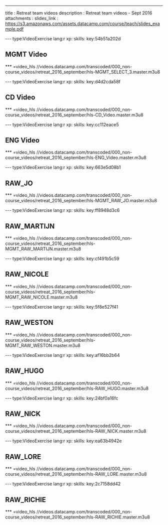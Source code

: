 ---
title       : Retreat team videos
description : Retreat team videos - Sept 2016
attachments :
  slides_link : https://s3.amazonaws.com/assets.datacamp.com/course/teach/slides_example.pdf



--- type:VideoExercise lang:r xp: skills: key:54b51a202d
## MGMT Video 


*** =video_hls 
//videos.datacamp.com/transcoded/000_non-course_videos/retreat_2016_september/hls-MGMT_SELECT_3.master.m3u8


--- type:VideoExercise lang:r xp: skills: key:d4d2cda58f
## CD Video


*** =video_hls 
//videos.datacamp.com/transcoded/000_non-course_videos/retreat_2016_september/hls-CD_Video.master.m3u8


--- type:VideoExercise lang:r xp: skills: key:cc112eace5
## ENG Video


*** =video_hls 
//videos.datacamp.com/transcoded/000_non-course_videos/retreat_2016_september/hls-ENG_Video.master.m3u8


--- type:VideoExercise lang:r xp: skills: key:663e5d08b1
## RAW_JO


*** =video_hls 
//videos.datacamp.com/transcoded/000_non-course_videos/retreat_2016_september/hls-MGMT_RAW_JO.master.m3u8


--- type:VideoExercise lang:r xp: skills: key:ff8948d3c6
## RAW_MARTIJN


*** =video_hls 
//videos.datacamp.com/transcoded/000_non-course_videos/retreat_2016_september/hls-MGMT_RAW_MARTIJN.master.m3u8


--- type:VideoExercise lang:r xp: skills: key:cf491b5c59
## RAW_NICOLE


*** =video_hls 
//videos.datacamp.com/transcoded/000_non-course_videos/retreat_2016_september/hls-MGMT_RAW_NICOLE.master.m3u8


--- type:VideoExercise lang:r xp: skills: key:5f8e527f41
## RAW_WESTON


*** =video_hls 
//videos.datacamp.com/transcoded/000_non-course_videos/retreat_2016_september/hls-MGMT_RAW_WESTON.master.m3u8


--- type:VideoExercise lang:r xp: skills: key:af16bb2b64
## RAW_HUGO


*** =video_hls 
//videos.datacamp.com/transcoded/000_non-course_videos/retreat_2016_september/hls-RAW_HUGO.master.m3u8

--- type:VideoExercise lang:r xp: skills: key:24bf0a16fc
## RAW_NICK


*** =video_hls 
//videos.datacamp.com/transcoded/000_non-course_videos/retreat_2016_september/hls-RAW_NICK.master.m3u8


--- type:VideoExercise lang:r xp: skills: key:ea63b4942e
## RAW_LORE

*** =video_hls 
//videos.datacamp.com/transcoded/000_non-course_videos/retreat_2016_september/hls-RAW_LORE.master.m3u8


--- type:VideoExercise lang:r xp: skills: key:2c7158dd42
## RAW_RICHIE

*** =video_hls 
//videos.datacamp.com/transcoded/000_non-course_videos/retreat_2016_september/hls-RAW_RICHIE.master.m3u8
